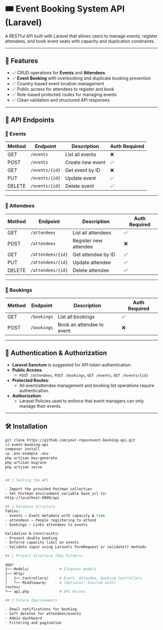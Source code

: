 # 🎟️ Event Booking System API (Laravel)

A RESTful API built with Laravel that allows users to manage events, register attendees, and book event seats with capacity and duplication constraints.

---

## 📌 Features

- ✅ CRUD operations for **Events** and **Attendees**
- ✅ **Event Booking** with overbooking and duplicate booking prevention
- ✅ Country-based event location management
- ✅ Public access for attendees to register and book
- ✅ Role-based protected routes for managing events
- ✅ Clean validation and structured API responses

---

## 🚀 API Endpoints

### 🎫 Events
| Method | Endpoint           | Description                | Auth Required |
|--------|--------------------|----------------------------|---------------|
| GET    | `/events`          | List all events            | ❌            |
| POST   | `/events`          | Create new event           | ✅            |
| GET    | `/events/{id}`     | Get event by ID            | ❌            |
| PUT    | `/events/{id}`     | Update event               | ✅            |
| DELETE | `/events/{id}`     | Delete event               | ✅            |

---

### 👤 Attendees
| Method | Endpoint              | Description                  | Auth Required |
|--------|-----------------------|------------------------------|---------------|
| GET    | `/attendees`          | List all attendees           | ✅            |
| POST   | `/attendees`          | Register new attendee        | ❌            |
| GET    | `/attendees/{id}`     | Get attendee by ID           | ✅            |
| PUT    | `/attendees/{id}`     | Update attendee              | ✅            |
| DELETE | `/attendees/{id}`     | Delete attendee              | ✅            |

---

### 📝 Bookings
| Method | Endpoint       | Description              | Auth Required |
|--------|----------------|--------------------------|---------------|
| GET    | `/bookings`    | List all bookings        | ✅            |
| POST   | `/bookings`    | Book an attendee to event| ❌            |

---

## 🔐 Authentication & Authorization

- **Laravel Sanctum** is suggested for API token authentication.
- **Public Access**:
  - `POST /attendees`, `POST /bookings`, `GET /events`, `GET /events/{id}`
- **Protected Routes**:
  - All event/attendee management and booking list operations require authentication.
- **Authorization**:
  - Laravel Policies used to enforce that event managers can only manage their events.

---

## 🛠️ Installation

```bash
git clone https://github.com/your-repo/event-booking-api.git
cd event-booking-api
composer install
cp .env.example .env
php artisan key:generate
php artisan migrate
php artisan serve


## 🧪 Testing the API

- Import the provided Postman collection
- Set Postman environment variable base_url to:
http://localhost:8000/api

## 🧱 Database Structure
Tables:
- events – Event metadata with capacity & time
- attendees – People registering to attend
- bookings – Links attendees to events

Validation & Constraints:
- Prevent double booking
- Enforce capacity limit on events
- Validate input using Laravels FormRequest or validate() methods

## 📂 Project Structure (Key Folders)

app/
├── Models/              # Eloquent models
├── Http/
│   ├── Controllers/     # Event, Attendee, Booking Controllers
│   └── Middleware/      # (Optional: Sanctum auth)
routes/
└── api.php              # API Routes

## 🧩 Future Improvements

- Email notifications for booking
- Soft deletes for attendees/events
- Admin dashboard
- Filtering and pagination


